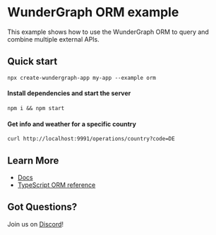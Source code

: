 # WunderGraph ORM example

This example shows how to use the WunderGraph ORM to query and combine multiple external APIs.

## Quick start

```shell
npx create-wundergraph-app my-app --example orm
```

#### Install dependencies and start the server

```shell
npm i && npm start
```

#### Get info and weather for a specific country

```shell
curl http://localhost:9991/operations/country?code=DE
```

## Learn More

- [Docs](https://wundergraph.com/docs)
- [TypeScript ORM reference](https://wundergraph.com/docs/typescript-orm-reference)

## Got Questions?

Join us on [Discord](https://wundergraph.com/discord)!
